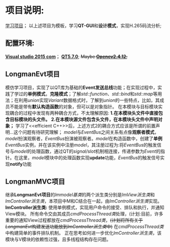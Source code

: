 # 项目说明:
[学习项目](https://github.com/lheric/GitlHEVCAnalyzer)；
以上述项目为模板，学习**QT-GUI**和**设计模式**，实现H.265码流分析;
## 配置环境:
[**Visual studio 2015 com**](https://www.visualstudio.com/)；
[**QT5.7.0**](https://www.qt.io/qt5-7/);
~~Maybe [**Opencv2.4.12**]();~~
## LongmanEvt项目
模仿学习项目，实现了以QT库为基础的**Event发送总线**功能；在实现过程中，实践了学过的**单例模式**，**克隆模式**；了解*std::function*、*std::bind*和*std::map*等用法；在利用*union*实现*Variant*数据格式时，了解到*union*的一些特点，比如，其成员不能是带有**默认构造函数**的对象，但可以是对象指针。
 在本模块与目标模块实现耦合的过程中发现有两种耦合方式，不太理解原因:
**1.在本模块头文件中直接包含目标模块的头文件。**
**2.在本模块源文件包含头文件，在本模块头文件中声明对象；**
学习了<<efficient C++>>后，上述方式2的耦合方式应该是所谓的前置声明...这个问题有待研究理解；
*model*与*EventBus*之间关系有点像**观察者模式**，*model*扮演观察者，*EventBus*扮演被观察者。*model*在构造函数中，创建了**单例***EventBus*实例，并在该实例中注册*model*，其注册过程为:将*EventBus*的触发信号与*model*的处理函数，通过QT的*signal/slot*机制相连接，传递参数为*Event*的指针。在这里，*model*模块中的处理函数实现**update**功能，*EventBus*的触发信号实现**notify**功能
## LongmanMVC项目
继承**LongmanEvt项目**的*lmmodel基类*的两个派生类分别是*lmView派生类*和*lmController派生类*，本项目中M和C结合在一起，由*lmController派生类*实现。
**lmController派生类:**
 使用单例模式，实现用户命令的接受、排队和执行，并通知View模块。
所有命令交由其成员*cmdProcessThread类*处理，(计划:目前，许多重要的通知View过程都放在*cmdProcessThread类*，~~(计划将所有关于*LongmanEvt*构建发送功能放到*lmController派生类*中)~~
在*cmdProcessThread类*中构建简单的事件排队机制。
正在思考如何进一步优化*lmController派生类*，该模块与V模块的依赖性过强，且多线程结构存在问题。